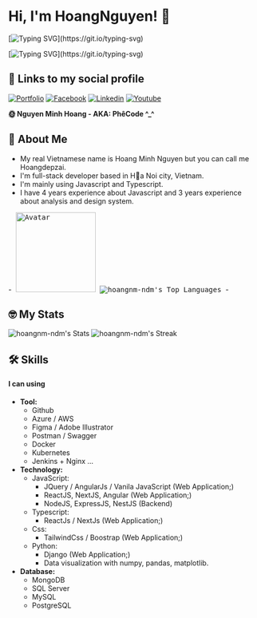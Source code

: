 # Hi, I'm HoangNguyen! 👋

[![Typing SVG](https://readme-typing-svg.demolab.com?font=Fira+Code&weight=600&duration=7000&pause=1200&color=F7EC00&random=false&width=435&lines=Teaching+and+researching+educational+techniques!;Web+Developer!;Frontend+developer!;Data+analysis+and+visualization!)](https://git.io/typing-svg)

[![Typing SVG](https://readme-typing-svg.demolab.com?font=Fira+Code&weight=600&duration=7000&pause=1200&color=D122F7&random=false&width=435&lines=Teaching+more+than+5%2C000+students!;Share+knowledge+with+more+than+500+students+who+are+working+people!;Help+with+learning+orientation+and+be+a+motivator!)](https://git.io/typing-svg)

## 🔗 Links to my social profile

[![Portfolio](https://img.shields.io/badge/my_portfolio-000?style=for-the-badge&logo=ko-fi&logoColor=white)](https://google.com)
[![Facebook](https://img.shields.io/badge/facebook-1DA1F2?style=for-the-badge&logo=facebook&logoColor=white)](https://www.facebook.com)
[![Linkedin](https://img.shields.io/badge/linkedin-0A66C2?style=for-the-badge&logo=linkedin&logoColor=white)](https://www.linkedin.com)
[![Youtube](https://img.shields.io/badge/youtube-1DA1F2?style=for-the-badge&logo=youtube&logoColor=white&color=red)](https://www.youtube.com/@phecode)

**🌞 Nguyen Minh Hoang - AKA: PhêCode ^\_^**

## 🚀 About Me

- My real Vietnamese name is Hoang Minh Nguyen but you can call me Hoangdepzai.
- I'm full-stack developer based in Ha Noi city, Vietnam.
- I'm mainly using Javascript and Typescript.
- I have 4 years experience about Javascript and 3 years experience about analysis and design system.

-<kbd>
<img alt="Avatar" src="https://scontent.fhan18-1.fna.fbcdn.net/v/t39.30808-6/422315667_1493694971177911_4131703828557050912_n.jpg?_nc_cat=101&ccb=1-7&_nc_sid=efb6e6&_nc_eui2=AeElD4DxKhjH6zOxbkyOy5Olio82KOcIWNSKjzYo5whY1BHF8QOc7F6-y_Gbqt3ekXMeL_Gwr0GYjHGDAxnoFyyv&_nc_ohc=iSLFs6xVjFIAX-MRmjr&_nc_ht=scontent.fhan18-1.fna&oh=00_AfCDd9K8XgQdCkqA1ZgklurpcrqK3MU5RoFBZtRFR1WcoA&oe=65D407F1" height="160" width="160"/>
![hoangnm-ndm's Top Languages](https://github-readme-stats.vercel.app/api/top-langs/?username=hoangnm-ndm&theme=radical&show_icons=true&hide_border=false&layout=compact)
</kbd>-

## 🤓 My Stats

![hoangnm-ndm's Stats](https://github-readme-stats.vercel.app/api?username=hoangnm-ndm&theme=radical&show_icons=true&hide_border=false&count_private=true)
![hoangnm-ndm's Streak](https://github-readme-streak-stats.herokuapp.com/?user=hoangnm-ndm&theme=radical&hide_border=false)

<!---
hoangnm-ndm is a ✨ special ✨ repository because its `README.md` (this file) appears on your GitHub profile.
You can click the Preview link to take a look at your changes.
--->

## 🛠 Skills

#### I can using

- **Tool:**
  - Github
  - Azure / AWS
  - Figma / Adobe Illustrator
  - Postman / Swagger
  - Docker
  - Kubernetes
  - Jenkins + Nginx ...
- **Technology:**
  - JavaScript:
    - JQuery / AngularJs / Vanila JavaScript (Web Application;)
    - ReactJS, NextJS, Angular (Web Application;)
    - NodeJS, ExpressJS, NestJS (Backend)
  - Typescript:
    - ReactJs / NextJs (Web Application;)
  - Css:
    - TailwindCss / Boostrap (Web Application;)
  - Python:
    - Django (Web Application;)
    - Data visualization with numpy, pandas, matplotlib.
- **Database:**
  - MongoDB
  - SQL Server
  - MySQL
  - PostgreSQL

